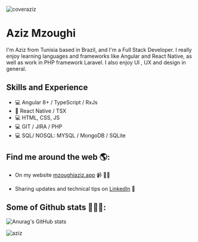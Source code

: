 ![coveraziz](https://user-images.githubusercontent.com/46766162/145229365-ed6d1a31-1307-4623-84be-4315c987e385.png)

# Aziz Mzoughi
I'm Aziz from Tunisia based in Brazil, and I'm a Full Stack Developer. I really enjoy learning languages and frameworks like Angular and React Native, as well as work in PHP framework Laravel. I also enjoy UI , UX and design in general. 

## Skills and Experience
* 💻 Angular 8+ / TypeScript / RxJs
* 📱 React Native / TSX
* 💻 HTML, CSS, JS
* 💻 GIT / JIRA / PHP
* 💻 SQL/ NOSQL: MYSQL / MongoDB / SQLite


## Find me around the web 🌎: 
- On my website <a href="https://azizmzoughi.vercel.app/" target="_blank">mzoughiaziz.app</a> 📹 ✍🏾
<!--- Writing about IT subjects and topics on <a href="https://medium.com/@mzoughiaziz" target="_blank"> Medium</a> 🏓-->
- Sharing updates and technical tips on <a href="https://www.linkedin.com/in/mzoughi-aziz/" target="_blank">LinkedIn</a> 💼

## Some of Github stats 🏓👨‍💻: 
![Anurag's GitHub stats](https://github-readme-stats.vercel.app/api?username=mzoughiaziz&count_private=true&hide=contribs,prs&theme=radical)

![aziz](https://github4life.herokuapp.com/ethomson.gif)
